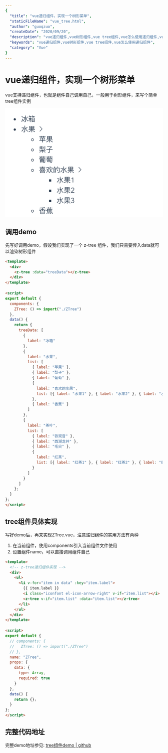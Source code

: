 ```yaml
---
{
  "title": "vue递归组件，实现一个树形菜单",
  "staticFileName": "vue_tree.html",
  "author": "guoqzuo",
  "createDate": "2020/09/20",
  "description": "vue递归组件,vue树形组件,vue tree组件,vue怎么使用递归组件,vue支持递归组件，也就是组件自己调用自己，一般用于树形组件，来写个简单tree组件实例，先写好调用demo，假设我们实现了一个 z-tree 组件，我们只需要传入data就可以渲染树形组件",
  "keywords": "vue递归组件,vue树形组件,vue tree组件,vue怎么使用递归组件",
  "category": "Vue"
}
---
```

# vue递归组件，实现一个树形菜单
vue支持递归组件，也就是组件自己调用自己，一般用于树形组件，来写个简单tree组件实例

![vue_tree.png](../../../images/blog/vue/vue_tree.png)


## 调用demo
先写好调用demo，假设我们实现了一个 z-tree 组件，我们只需要传入data就可以渲染树形组件

```html
<template>
  <div>
    <z-tree :data="treeData"></z-tree>
  </div>
</template>

<script>
export default {
  components: {
    ZTree: () => import("./ZTree")
  },
  data() {
    return {
      treeData: [
        {
          label: "冰箱"
        },
        {
          label: "水果",
          list: [
            { label: "苹果" },
            { label: "梨子" },
            { label: "葡萄" },
            {
              label: "喜欢的水果",
              list: [{ label: "水果1" }, { label: "水果2" }, { label: "水果3" }]
            },
            { label: "香蕉" }
          ]
        },
        {
          label: "茶叶",
          list: [
            { label: "铁观音" },
            { label: "西湖龙井" },
            { label: "毛尖" },
            {
              label: "红茶",
              list: [{ label: "红茶1" }, { label: "红茶2" }, { label: "红茶3" }]
            }
          ]
        }
      ]
    };
  }
};
</script>
```
## tree组件具体实现
写好demo后，再来实现ZTree.vue，注意递归组件的实用方法有两种
1. 在当前组件，使用components引入当前组件文件使用
2. 设置组件name，可以直接调用组件自己

```html
<template>
  <!-- z-tree递归组件实现 -->
  <div>
    <ul>
      <li v-for="item in data" :key="item.label">
        {{ item.label }}
        <i class="iconfont el-icon-arrow-right" v-if="item.list"></i>
        <z-tree v-if="item.list" :data="item.list"></z-tree>
      </li>
    </ul>
  </div>
</template>

<script>
export default {
  // components: {
  //   ZTree: () => import("./ZTree")
  // },
  name: "ZTree",
  props: {
    data: {
      type: Array,
      required: true
    }
  },
  data() {
    return {};
  }
};
</script>
```

## 完整代码地址
完整demo地址参见: [tree组件demo | github](https://github.com/zuoxiaobai/fedemo/tree/master/src/vuecli-demo/src/views/tree)